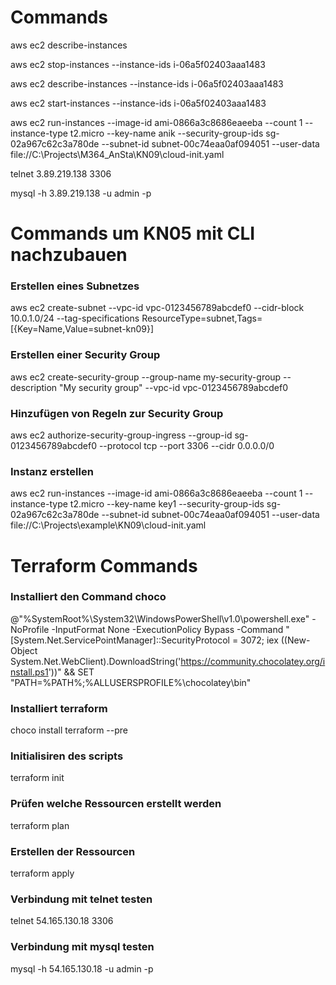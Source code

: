 # Commands

aws ec2 describe-instances

aws ec2 stop-instances --instance-ids i-06a5f02403aaa1483 

aws ec2 describe-instances --instance-ids i-06a5f02403aaa1483

aws ec2 start-instances --instance-ids i-06a5f02403aaa1483 

aws ec2 run-instances --image-id ami-0866a3c8686eaeeba --count 1 --instance-type t2.micro --key-name anik --security-group-ids sg-02a967c62c3a780de --subnet-id subnet-00c74eaa0af094051 --user-data file://C:\Projects\M364_AnSta\KN09\cloud-init.yaml

telnet 3.89.219.138 3306

mysql -h 3.89.219.138 -u admin -p



# Commands um KN05 mit CLI nachzubauen

### Erstellen eines Subnetzes
aws ec2 create-subnet --vpc-id vpc-0123456789abcdef0 --cidr-block 10.0.1.0/24 --tag-specifications ResourceType=subnet,Tags=[{Key=Name,Value=subnet-kn09}]

### Erstellen einer Security Group
aws ec2 create-security-group --group-name my-security-group --description "My security group" --vpc-id vpc-0123456789abcdef0

### Hinzufügen von Regeln zur Security Group
aws ec2 authorize-security-group-ingress --group-id sg-0123456789abcdef0 --protocol tcp --port 3306 --cidr 0.0.0.0/0

### Instanz erstellen
aws ec2 run-instances --image-id ami-0866a3c8686eaeeba --count 1 --instance-type t2.micro --key-name key1 --security-group-ids sg-02a967c62c3a780de --subnet-id subnet-00c74eaa0af094051 --user-data file://C:\Projects\example\KN09\cloud-init.yaml



# Terraform Commands

### Installiert den Command choco
@"%SystemRoot%\System32\WindowsPowerShell\v1.0\powershell.exe" -NoProfile -InputFormat None -ExecutionPolicy Bypass -Command "[System.Net.ServicePointManager]::SecurityProtocol = 3072; iex ((New-Object System.Net.WebClient).DownloadString('https://community.chocolatey.org/install.ps1'))" && SET "PATH=%PATH%;%ALLUSERSPROFILE%\chocolatey\bin"

### Installiert terraform
choco install terraform --pre 

### Initialisiren des scripts
terraform init

### Prüfen welche Ressourcen erstellt werden
terraform plan

### Erstellen der Ressourcen
terraform apply


### Verbindung mit telnet testen
telnet 54.165.130.18 3306


### Verbindung mit mysql testen 
mysql -h 54.165.130.18 -u admin -p














